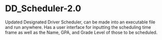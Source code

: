 # DD_Scheduler-2.0
Updated Designated Driver Scheduler, can be made into an executable file and run anywhere. Has a user interface for inputting the scheduling time frame as well as the Name, GPA, and Grade Level of those to be scheduled.

